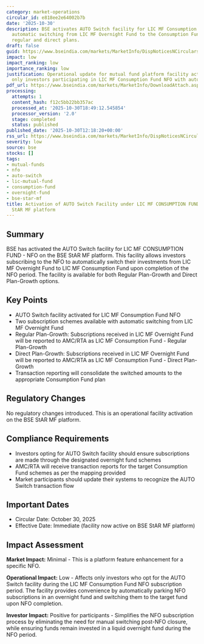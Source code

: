 ```yaml
---
category: market-operations
circular_id: e818ee2e64002b7b
date: '2025-10-30'
description: BSE activates AUTO Switch facility for LIC MF Consumption Fund NFO, enabling
  automatic switching from LIC MF Overnight Fund to the Consumption Fund for both
  regular and direct plans.
draft: false
guid: https://www.bseindia.com/markets/MarketInfo/DispNoticesNCirculars.aspx?Noticeid={57FFEDA2-3911-4A8A-ABA1-CBC01BB09D55}&noticeno=20251030-23&dt=10/30/2025&icount=23&totcount=63&flag=0
impact: low
impact_ranking: low
importance_ranking: low
justification: Operational update for mutual fund platform facility activation; affects
  only investors participating in LIC MF Consumption Fund NFO with auto-switch option
pdf_url: https://www.bseindia.com/markets/MarketInfo/DownloadAttach.aspx?id=20251030-23&attachedId=4e55cd18-0b6d-4911-96eb-1e1ef4ccca95
processing:
  attempts: 1
  content_hash: f12c5bb22bb357ac
  processed_at: '2025-10-30T18:49:12.545854'
  processor_version: '2.0'
  stage: completed
  status: published
published_date: '2025-10-30T12:18:20+00:00'
rss_url: https://www.bseindia.com/markets/MarketInfo/DispNoticesNCirculars.aspx?Noticeid={57FFEDA2-3911-4A8A-ABA1-CBC01BB09D55}&noticeno=20251030-23&dt=10/30/2025&icount=23&totcount=63&flag=0
severity: low
source: bse
stocks: []
tags:
- mutual-funds
- nfo
- auto-switch
- lic-mutual-fund
- consumption-fund
- overnight-fund
- bse-star-mf
title: Activation of AUTO Switch Facility under LIC MF CONSUMPTION FUND - NFO on BSE
  StAR MF platform
---
```


## Summary

BSE has activated the AUTO Switch facility for LIC MF CONSUMPTION FUND - NFO on the BSE StAR MF platform. This facility allows investors subscribing to the NFO to automatically switch their investments from LIC MF Overnight Fund to LIC MF Consumption Fund upon completion of the NFO period. The facility is available for both Regular Plan-Growth and Direct Plan-Growth options.

## Key Points

- AUTO Switch facility activated for LIC MF Consumption Fund NFO
- Two subscription schemes available with automatic switching from LIC MF Overnight Fund
- Regular Plan-Growth: Subscriptions received in LIC MF Overnight Fund will be reported to AMC/RTA as LIC MF Consumption Fund - Regular Plan-Growth
- Direct Plan-Growth: Subscriptions received in LIC MF Overnight Fund will be reported to AMC/RTA as LIC MF Consumption Fund - Direct Plan-Growth
- Transaction reporting will consolidate the switched amounts to the appropriate Consumption Fund plan

## Regulatory Changes

No regulatory changes introduced. This is an operational facility activation on the BSE StAR MF platform.

## Compliance Requirements

- Investors opting for AUTO Switch facility should ensure subscriptions are made through the designated overnight fund schemes
- AMC/RTA will receive transaction reports for the target Consumption Fund schemes as per the mapping provided
- Market participants should update their systems to recognize the AUTO Switch transaction flow

## Important Dates

- Circular Date: October 30, 2025
- Effective Date: Immediate (facility now active on BSE StAR MF platform)

## Impact Assessment

**Market Impact:** Minimal - This is a platform feature enhancement for a specific NFO.

**Operational Impact:** Low - Affects only investors who opt for the AUTO Switch facility during the LIC MF Consumption Fund NFO subscription period. The facility provides convenience by automatically parking NFO subscriptions in an overnight fund and switching them to the target fund upon NFO completion.

**Investor Impact:** Positive for participants - Simplifies the NFO subscription process by eliminating the need for manual switching post-NFO closure, while ensuring funds remain invested in a liquid overnight fund during the NFO period.